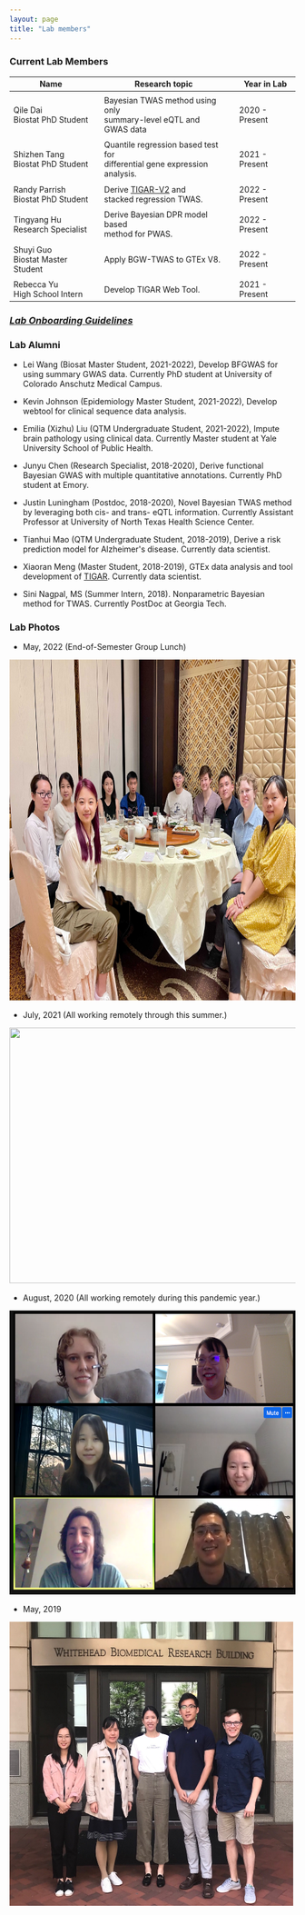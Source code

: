 ```yaml
---
layout: page
title: "Lab members"
---
```



### Current Lab Members

| Name |  | Research topic |  | Year in Lab |
| ------ |--| ---------- |--| ----- |
| | | | | |
| Qile Dai <br> Biostat PhD Student  |  | Bayesian TWAS method using only <br> summary-level eQTL and GWAS data |  |  2020 - Present| 
| | | | |  |
| Shizhen Tang <br> Biostat PhD Student  |  | Quantile regression based test for <br>  differential gene expression analysis. | |   2021 - Present| 
| | | | | |
| Randy Parrish <br> Biostat PhD Student  |  | Derive [TIGAR-V2](https://github.com/yanglab-emory/TIGAR) and <br> stacked regression TWAS. |  |  2022 - Present| 
| | | | |  |
| Tingyang Hu <br> Research Specialist  |  | Derive Bayesian DPR model based <br> method for PWAS. |  |  2022 - Present| 
| | | | |  |
| Shuyi Guo <br> Biostat Master Student  |  | Apply BGW-TWAS to GTEx V8. |  |  2022 - Present| 
| | | | |  |
| Rebecca Yu <br> High School Intern  |  | Develop TIGAR Web Tool. |  |  2021 - Present| 



### <a href="../assets/ComputationSlides/YangLabGuideline_2022.html">*Lab Onboarding Guidelines*</a>



### Lab Alumni

* Lei Wang (Biosat Master Student, 2021-2022), Develop BFGWAS for using summary GWAS data. Currently PhD student at  University of Colorado Anschutz Medical Campus. 

* Kevin Johnson (Epidemiology Master Student, 2021-2022), Develop webtool for clinical sequence data analysis.

* Emilia (Xizhu) Liu (QTM Undergraduate Student, 2021-2022), Impute brain pathology using clinical data. Currently Master student at Yale University School of Public Health. 

* Junyu Chen (Research Specialist, 2018-2020), Derive functional Bayesian GWAS with multiple quantitative annotations. Currently PhD student at Emory.

* Justin Luningham (Postdoc, 2018-2020), Novel Bayesian TWAS method by leveraging both cis- and trans- eQTL information. Currently Assistant Professor at University of North Texas Health Science Center. 

* Tianhui Mao (QTM Undergraduate Student, 2018-2019), Derive a risk prediction model for Alzheimer's disease. Currently data scientist. 

* Xiaoran Meng (Master Student, 2018-2019), GTEx data analysis and tool development of [TIGAR](https://github.com/yanglab-emory/TIGAR). Currently data scientist.

* Sini Nagpal, MS (Summer Intern, 2018). Nonparametric Bayesian method for TWAS. Currently PostDoc at Georgia Tech.


### Lab Photos

* May, 2022 (End-of-Semester Group Lunch) 
<a href="default.asp" title="Lab photo 2020" alt="Lab photo 2020">
<img style="float: center;" src="../assets/GroupLunch_2022.jpg" width = "1000" height = "600">
</a>

* July, 2021 (All working remotely through this summer.)

<a href="default.asp" title="Lab photo 2020" alt="Lab photo 2020">
<img style="float: center;" src="../assets/LabPhoto2021.png" width = "1000" height = "450">
</a>

* August, 2020 (All working remotely during this pandemic year.)

<a href="default.asp" title="Lab photo 2020" alt="Lab photo 2020">
<img style="float: center;" src="../assets/LabMeeting_08_13_2020.png" width = "600" height = "500">
</a>

* May, 2019

<img style="float: center;" src="../assets/YangLab_2019_resize.JPG" width = "500" height = "500">
